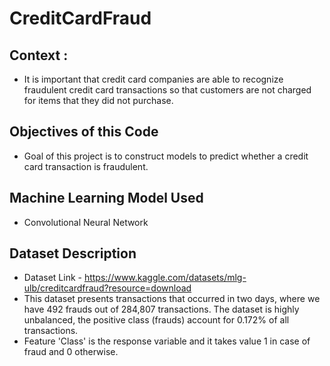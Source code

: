 # CreditCardFraud

## Context :
  + It is important that credit card companies are able to recognize fraudulent credit card transactions so that customers are not charged for items that they did not purchase.

## Objectives of this Code
  + Goal of this project is to construct models to predict whether a credit card transaction is fraudulent.

## Machine Learning Model Used
  + Convolutional Neural Network

## Dataset Description
 + Dataset Link - https://www.kaggle.com/datasets/mlg-ulb/creditcardfraud?resource=download
 + This dataset presents transactions that occurred in two days, where we have 492 frauds out of 284,807 transactions. The dataset is highly unbalanced, the positive class (frauds) account for 0.172% of all transactions.
 + Feature 'Class' is the response variable and it takes value 1 in case of fraud and 0 otherwise.
  

  

